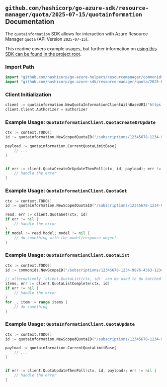 
## `github.com/hashicorp/go-azure-sdk/resource-manager/quota/2025-07-15/quotainformation` Documentation

The `quotainformation` SDK allows for interaction with Azure Resource Manager `quota` (API Version `2025-07-15`).

This readme covers example usages, but further information on [using this SDK can be found in the project root](https://github.com/hashicorp/go-azure-sdk/tree/main/docs).

### Import Path

```go
import "github.com/hashicorp/go-azure-helpers/resourcemanager/commonids"
import "github.com/hashicorp/go-azure-sdk/resource-manager/quota/2025-07-15/quotainformation"
```


### Client Initialization

```go
client := quotainformation.NewQuotaInformationClientWithBaseURI("https://management.azure.com")
client.Client.Authorizer = authorizer
```


### Example Usage: `QuotaInformationClient.QuotaCreateOrUpdate`

```go
ctx := context.TODO()
id := quotainformation.NewScopedQuotaID("/subscriptions/12345678-1234-9876-4563-123456789012/resourceGroups/some-resource-group", "quotaName")

payload := quotainformation.CurrentQuotaLimitBase{
	// ...
}


if err := client.QuotaCreateOrUpdateThenPoll(ctx, id, payload); err != nil {
	// handle the error
}
```


### Example Usage: `QuotaInformationClient.QuotaGet`

```go
ctx := context.TODO()
id := quotainformation.NewScopedQuotaID("/subscriptions/12345678-1234-9876-4563-123456789012/resourceGroups/some-resource-group", "quotaName")

read, err := client.QuotaGet(ctx, id)
if err != nil {
	// handle the error
}
if model := read.Model; model != nil {
	// do something with the model/response object
}
```


### Example Usage: `QuotaInformationClient.QuotaList`

```go
ctx := context.TODO()
id := commonids.NewScopeID("/subscriptions/12345678-1234-9876-4563-123456789012/resourceGroups/some-resource-group")

// alternatively `client.QuotaList(ctx, id)` can be used to do batched pagination
items, err := client.QuotaListComplete(ctx, id)
if err != nil {
	// handle the error
}
for _, item := range items {
	// do something
}
```


### Example Usage: `QuotaInformationClient.QuotaUpdate`

```go
ctx := context.TODO()
id := quotainformation.NewScopedQuotaID("/subscriptions/12345678-1234-9876-4563-123456789012/resourceGroups/some-resource-group", "quotaName")

payload := quotainformation.CurrentQuotaLimitBase{
	// ...
}


if err := client.QuotaUpdateThenPoll(ctx, id, payload); err != nil {
	// handle the error
}
```
